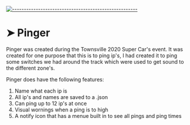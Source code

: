 <!-- ⚠️ This README has been generated from the file(s) "blueprint.md" ⚠️-->
[![-----------------------------------------------------](https://raw.githubusercontent.com/andreasbm/readme/master/assets/lines/rainbow.png)](#pinger)

# ➤ Pinger

Pinger was created during the Townsville 2020 Super Car's event.
It was created for one purpose that this is to ping ip's, I had created it to ping some switches we had around the track which were used to get sound to the different zone's.


Pinger does have the following features:
1. Name what each ip is
2. All ip's and names are saved to a .json
3. Can ping up to 12 ip's at once
4. Visual wornings when a ping is to high
5. A notify icon that has a menue built in to see all pings and ping times
